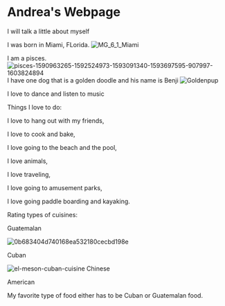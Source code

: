 # Andrea's Webpage

I will talk a little about myself

I was born in Miami, FLorida.
![MG_6_1_Miami](https://user-images.githubusercontent.com/91104059/136860195-b4f2e079-824b-48ac-87a1-c7bfe903b8e0.jpg)

I am a pisces.
![pisces-1590963265-1592524973-1593091340-1593697595-907997-1603824894](https://user-images.githubusercontent.com/91104059/136860516-2c4f1ce0-470f-4a68-a3d4-9f00c0b7d662.jpg)
I have one dog that is a golden doodle and his name is Benji
![Goldenpup](https://user-images.githubusercontent.com/91104059/136859748-e4bb0097-6689-4b14-902d-3ff378cb4ab4.jpg)

I love to dance and listen to music

Things I love to do:

I love to hang out with my friends,

I love to cook and bake,

I love going to the beach and the pool,

I love animals,

I love traveling,

I love going to amusement parks,

I love going paddle boarding and kayaking.


Rating types of cuisines:

Guatemalan 

![0b683404d740168ea532180cecbd198e](https://user-images.githubusercontent.com/91104059/136860717-b45ac1f8-cc4e-43cf-8d24-83baacf85fc3.jpg)

Cuban

![el-meson-cuban-cuisine](https://user-images.githubusercontent.com/91104059/136860949-3afca697-fe4a-4ad0-bd65-75a2f51eacbe.jpg)
Chinese

American

My favorite type of food either has to be Cuban or Guatemalan food.
